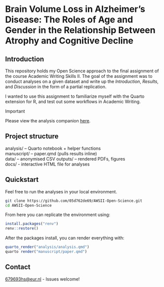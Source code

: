 # Brain Volume Loss in Alzheimer’s Disease: The Roles of Age and Gender in the Relationship Between Atrophy and Cognitive Decline

## Introduction

This repository holds my Open Science approach to the final assignment of the course Academic Writing Skills II. The goal of the assignment was to conduct
analyses on a given dataset and write up the _Introduction_, _Results_, and _Discussion_ in the form of a partial replication.

I wanted to use this assignment to familiarize myself with the Quarto extension for R, and test out some workflows in Academic Writing.

>[!IMPORTANT]
>Please view the analysis companion [here](https://05d762de69.github.io/AWSII-Open-Science/analysis.html).

## Project structure

analysis/    – Quarto notebook + helper functions  
manuscript/  – paper.qmd (pulls results inline)  
data/        – anonymised CSV 
outputs/     – rendered PDFs, figures  
docs/        - interactive HTML file for analyses

## Quickstart

Feel free to run the analyses in your local environment.

```bash
git clone https://github.com/05d762de69/AWSII-Open-Science.git
cd AWSII-Open-Science
```

From here you can replicate the environment using:

```r
install.packages("renv")
renv::restore()            
```

After the packages install, you can render everything with:

```r
quarto_render("analysis/analysis.qmd")
quarto render("manuscript/paper.qmd")
```


## Contact
679693hs@eur.nl  - Issues welcome!
